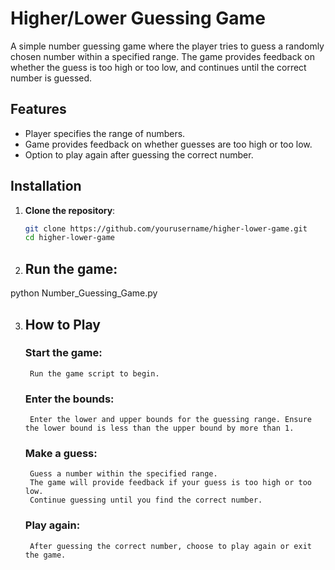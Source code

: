 # Higher/Lower Guessing Game

A simple number guessing game where the player tries to guess a randomly chosen number within a specified range. The game provides feedback on whether the guess is too high or too low, and continues until the correct number is guessed. 

## Features

- Player specifies the range of numbers.
- Game provides feedback on whether guesses are too high or too low.
- Option to play again after guessing the correct number.

## Installation

1. **Clone the repository**:
   ```bash
   git clone https://github.com/yourusername/higher-lower-game.git
   cd higher-lower-game

2. ## Run the game:

python Number_Guessing_Game.py

3. ## How to Play

    ### Start the game:
        Run the game script to begin.

    ### Enter the bounds:
        Enter the lower and upper bounds for the guessing range. Ensure the lower bound is less than the upper bound by more than 1.

    ### Make a guess:
        Guess a number within the specified range.
        The game will provide feedback if your guess is too high or too low.
        Continue guessing until you find the correct number.

    ### Play again:
        After guessing the correct number, choose to play again or exit the game.